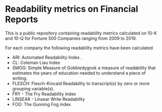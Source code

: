 # Readability metrics on Financial Reports

This is a public repository containing readability metrics calculated on 10-K and 10-Q for Fortune 500 Companies ranging from 
2009 to 2019. 

For each company the following readability metrics have been calculated 

* ARI: Automated Readability Index .
* CL: Coleman Liau Index 
* SMOG: Simple Measure of Gobbledygook a measure of readability that estimates the years of education needed to understand a piece of writing. 
* FLESCH:  Flesch-Kincaid Readability to transcript(s) by zero or more grouping variable(s).
* FRY - The Fry Readability index 
* LINSEAR - Linsear Write Readability 
* FOG: The Gunning Fog index

